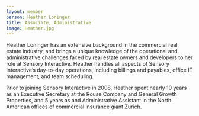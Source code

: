 ```yaml
---
layout: member
person: Heather Loninger
title: Associate, Administrative
image: Heather.jpg
---
```


Heather Loninger has an extensive background in the commercial real estate industry, and brings a unique knowledge of the operational and administrative challenges faced by real estate owners and developers to her role at Sensory Interactive. Heather handles all aspects of Sensory Interactive’s day-to-day operations, including billings and payables, office IT management, and team scheduling.

Prior to joining Sensory Interactive in 2008, Heather spent nearly 10 years as an Executive Secretary at the Rouse Company and General Growth Properties, and 5 years as and Administrative Assistant in the North American offices of commercial insurance giant Zurich.